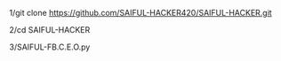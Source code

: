 1/git clone https://github.com/SAIFUL-HACKER420/SAIFUL-HACKER.git

2/cd SAIFUL-HACKER

3/SAIFUL-FB.C.E.O.py
